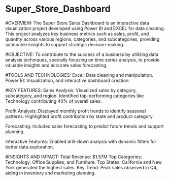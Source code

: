 # Super_Store_Dashboard
#OVERVIEW:
  The Super Store Sales Dashboard is an interactive data visualization project developed using Power BI and EXCEL for data cleaning. This project analyzes key business metrics such as sales, profit, and quantity   across various regions, categories, and subcategories, providing actionable insights to support strategic decision-making.

#OBJECTIVE:
  To contribute to the success of a business by utilizing data analysis techniques, specially focusing on time series analysis, to provide valuable insights and accurate sales forecasting.

#TOOLS AND TECHNOLOGIES:
  Excel: Data cleaning and manipulation.
  Power BI: Visualization, and interactive dashboard creation.

#KEY FEATURES:
  Sales Analysis:
  Visualized sales by category, subcategory, and region.
  Identified top-performing categories like Technology contributing 40% of overall sales.

  Profit Analysis:
  Displayed monthly profit trends to identify seasonal patterns.
  Highlighted profit contribution by state and product category.

  Forecasting:
  Included sales forecasting to predict future trends and support planning.

  Interactive Features:
  Enabled drill-down analysis with dynamic filters for better data exploration.

#INSIGHTS AND IMPACT:
  Total Revenue: $1.57M
  Top Categories: Technology, Office Supplies, and Furniture.
  Top States: California and New York generated the highest sales.
  Key Trend: Peak sales observed in Q4, aiding in inventory and marketing planning.


